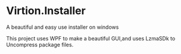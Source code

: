 # Virtion.Installer
A beautiful and easy use  installer on windows

This project uses WPF to make a beautiful GUI,and uses LzmaSDk to Uncompress package files.
